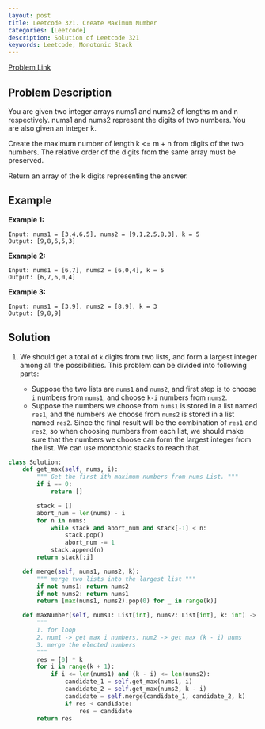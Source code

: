 ```yaml
---
layout: post
title: Leetcode 321. Create Maximum Number
categories: [Leetcode]
description: Solution of Leetcode 321
keywords: Leetcode, Monotonic Stack
---
```


[Problem Link](https://leetcode.com/problems/create-maximum-number/)


## Problem Description

You are given two integer arrays nums1 and nums2 of lengths m and n respectively. nums1 and nums2 represent the digits of two numbers. You are also given an integer k.

Create the maximum number of length k <= m + n from digits of the two numbers. The relative order of the digits from the same array must be preserved.

Return an array of the k digits representing the answer.

## Example

**Example 1:**

```text
Input: nums1 = [3,4,6,5], nums2 = [9,1,2,5,8,3], k = 5
Output: [9,8,6,5,3]
```

**Example 2:**

```text
Input: nums1 = [6,7], nums2 = [6,0,4], k = 5
Output: [6,7,6,0,4]
```

**Example 3:**

```text
Input: nums1 = [3,9], nums2 = [8,9], k = 3
Output: [9,8,9]
```

## Solution

1. We should get a total of `k` digits from two lists, and form a largest integer among all the possibilities. This problem can be divided into following parts:
   
   * Suppose the two lists are `nums1` and `nums2`, and first step is to choose `i` numbers from `nums1`, and choose `k-i` numbers from `nums2`.
   * Suppose the numbers we choose from `nums1` is stored in a list named `res1`, and the numbers we choose from `nums2` is stored in a list named `res2`. Since the final result will be the combination of `res1` and `res2`, so when choosing numbers from each list, we should make sure that the numbers we choose can form the largest integer from the list. We can use monotonic stacks to reach that. 

```python
class Solution:
    def get_max(self, nums, i):
        """ Get the first ith maximum numbers from nums List. """
        if i == 0:
            return []

        stack = []
        abort_num = len(nums) - i
        for n in nums:
            while stack and abort_num and stack[-1] < n:
                stack.pop()
                abort_num -= 1
            stack.append(n)
        return stack[:i]

    def merge(self, nums1, nums2, k):
        """ merge two lists into the largest list """
        if not nums1: return nums2
        if not nums2: return nums1
        return [max(nums1, nums2).pop(0) for _ in range(k)]

    def maxNumber(self, nums1: List[int], nums2: List[int], k: int) -> List[int]:
        """
        1. for loop
        2. num1 -> get max i numbers, num2 -> get max (k - i) nums
        3. merge the elected numbers
        """
        res = [0] * k
        for i in range(k + 1):
            if i <= len(nums1) and (k - i) <= len(nums2):
                candidate_1 = self.get_max(nums1, i)
                candidate_2 = self.get_max(nums2, k - i)
                candidate = self.merge(candidate_1, candidate_2, k)
                if res < candidate:
                    res = candidate
        return res
```